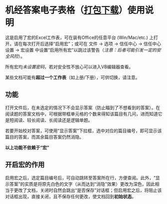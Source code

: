 # 机经答案电子表格（[打包下载](https://minhaskamal.github.io/DownGit/#/home?url=https://github.com/Z-H-Sun/Last-minute_GRE/tree/master/%E5%A1%AB%E7%A9%BA%E3%80%81%E9%98%85%E8%AF%BB%E6%9C%BA%E7%BB%8F%E5%92%8C%E7%AD%94%E6%A1%88)）使用说明

这是启用了宏的Excel工作表，可在装有Office的任意平台 (Win/Mac/etc.) 上打开。请在每次打开后选择“启用宏”；或可在 文件 -> 选项 -> 信任中心 -> 信任中心设置 -> 宏设置 中设置“启用所有宏”以跳过该警告（*注意：后者可能引发一定的安全风险*）。 

所有宏均*未设置密码*，若对安全性不放心可以进入VB编辑器查看。

某些文档可能有**超过一个工作表**（如上册/下册），可供切换，请注意。

## 功能

打开文件后，在未选定的情况下不会显示答案（防止瞄到了不想看到的答案）。在阅读题的答案文档中，可根据带框单元格的个数来得知该篇目有几问，进而知道它是短阅读、较长阅读、长阅读还是逻辑单题。

若要开始校对答案，可使用“显示答案”下拉框，选中对应的篇目编号，即可显示该篇目的答案，而其余篇目答案仍然消隐。

**以上功能不依赖于“宏”**

## 开启宏的作用
启用宏之后，选定篇目编号后，可自动跳转至答案所在行，方便查阅。此外，“显示答案”的实质是将原先白色的文字（从而达到“消隐”效果）更改为深色，因此相当于更改了文档，关闭时自然会跳出“是否保存”对话框；但启用宏之后，将阻止该对话框出现，直接关闭，且不保存任何更改，使文档回到**初始状态**。
